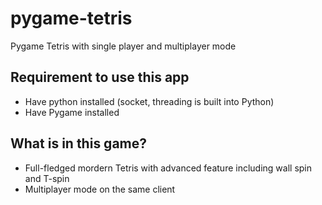 # pygame-tetris
Pygame Tetris with single player and multiplayer mode

## Requirement to use this app
* Have python installed (socket, threading is built into Python)
* Have Pygame installed

## What is in this game?
* Full-fledged mordern Tetris with advanced feature including wall spin and T-spin
* Multiplayer mode on the same client



